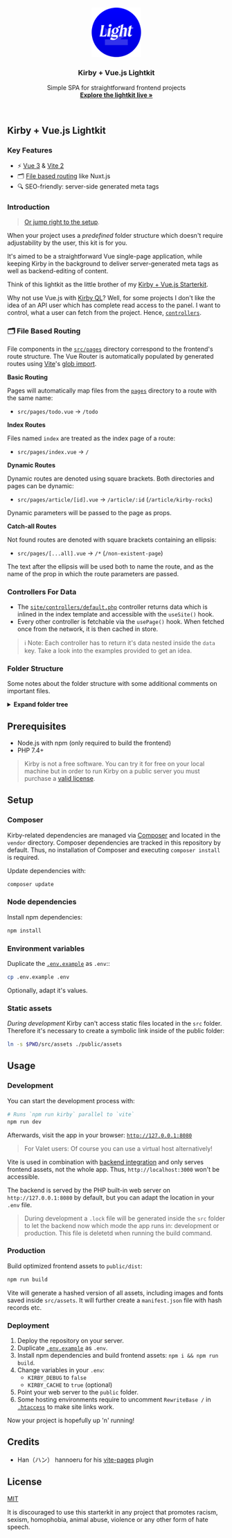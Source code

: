 <p align="center">
  <img src="./public/img/favicon.svg" alt="Logo of Kirby + Vue.js Lightkit" width="114" height="114">
</p>

<h3 align="center">Kirby + Vue.js Lightkit</h3>

<p align="center">
  Simple SPA for straightforward frontend projects<br>
  <a href="https://kirby-vue-lightkit.jhnn.dev"><strong>Explore the lightkit live »</strong></a>
</p>

<br>

## Kirby + Vue.js Lightkit

### Key Features

- ⚡️ [Vue 3](https://github.com/vuejs/vue-next) & [Vite 2](https://vitejs.dev)
- 🗂 [File based routing](./src/pages) like Nuxt.js
- 🔍 SEO-friendly: server-side generated meta tags

### Introduction

> [Or jump right to the setup](#setup).

When your project uses a *predefined* folder structure which doesn't require adjustability by the user, this kit is for you.

It's aimed to be a straightforward Vue single-page application, while keeping Kirby in the background to deliver server-generated meta tags as well as backend-editing of content.

Think of this lightkit as the little brother of my [Kirby + Vue.js Starterkit](https://github.com/johannschopplich/kirby-vue3-starterkit).

Why not use Vue.js with [Kirby QL](https://github.com/getkirby/kql)? Well, for some projects I don't like the idea of an API user which has complete read access to the panel. I want to control, what a user can fetch from the project. Hence, [`controllers`](./site/controllers).

### 🗂 File Based Routing

File components in the [`src/pages`](./src/pages) directory correspond to the frontend's route structure. The Vue Router is automatically populated by generated routes using [Vite](https://vitejs.dev)'s [glob import](https://vitejs.dev/guide/features.html#glob-import).

**Basic Routing**

Pages will automatically map files from the [`pages`](./src/pages) directory to a route with the same name:
- `src/pages/todo.vue` -> `/todo`

**Index Routes**

Files named `index` are treated as the index page of a route:
- `src/pages/index.vue` -> `/`

**Dynamic Routes**

Dynamic routes are denoted using square brackets. Both directories and pages can be dynamic:
- `src/pages/article/[id].vue` -> `/article/:id` (`/article/kirby-rocks`)

Dynamic parameters will be passed to the page as props.

**Catch-all Routes**

Not found routes are denoted with square brackets containing an ellipsis:
- `src/pages/[...all].vue` -> `/*` (`/non-existent-page`)

The text after the ellipsis will be used both to name the route, and as the name of the prop in which the route parameters are passed.

### Controllers For Data

- The [`site/controllers/default.php`](./site/controllers/default.php) controller returns data which is inlined in the index template and accessible with the `useSite()` hook.
- Every other controller is fetchable via the `usePage()` hook. When fetched once from the network, it is then cached in store.

> ℹ️ Note: Each controller has to return it's data nested inside the `data` key. Take a look into the examples provided to get an idea.

### Folder Structure

Some notes about the folder structure with some additional comments on important files.

<details>
<summary><b>Expand folder tree</b></summary>

```sh
kirby-vue-lightkit/
|
|   # Main entry point of the website, point your web server to this directory
├── public/
|   |
|   |   # Frontend assets generated by Vite (not tracked by Git)
|   ├── dist/
|   |
|   |   # Static images like icons
|   ├── img/
|   |
|   |   # Kirby's media folder for thumbnails and more (not tracked by Git)
|   └── media/
|
|   # Kirby's core folder containing templates, blueprints, snippets etc.
├── site/
|   ├── blueprints/
|   ├── config/
|   |
|   |   # All are fetchable via the `usePage` hook
|   ├── controllers/
|   |   |
|   |   |   # Acts as global site object similar to Kirby's `$site`
|   |   └── default.php
|   |
|   ├── plugins/vite/
|   |   |
|   |   |   # Core of the Vite integration plugin, mainly registeres routes
|   |   ├── index.php
|   |   |
|   |   |   # Routes to handle controller requests
|   |   └── routes.php
|   |
|   └── templates/
|       |
|       |   # Index page and main entry point for the web application
|       └── default.php
|
|   # Includes all frontend-related sources
├── src/
|   |
|   ├── components/
|   |
|   |   # Hooks for common actions
|   ├── hooks/
|   |   |
|   |   |   # Fetch data of a controller, similarly to Kirby's `$page` object
|   |   ├── usePage.js
|   |   |
|   |   |   # Provides a object corresponding to Kirby's global `$site`
|   |   └── useSite.js
|   |
|   |   # File based routing
|   ├── pages/
|   |
|   ├── App.vue
|   ├── index.css
|   ├── index.js
|   └── router.js
|
|   # Contains everything content and user data related (not tracked by Git)
├── storage/
|   ├── accounts/
|   ├── cache/
|   ├── content/
|   ├── logs/
|   └── sessions/
|
|   # Kirby CMS and other PHP dependencies (handled by Composer)
├── vendor/
|
|   # Environment variables for both Kirby and Vite (to be duplicated as `.env`)
├── .env.example
|
|   # Handles PHP dependencies
├── composer.json
|
|   # Handles npm dependencies
├── package.json
|
|   # Router for the PHP built-in development server (used by `serveKirby.js`)
├── server.php
|
|   # Configuration file for Vite
└── vite.config.js
```

</details>

## Prerequisites

- Node.js with npm (only required to build the frontend)
- PHP 7.4+

> Kirby is not a free software. You can try it for free on your local machine but in order to run Kirby on a public server you must purchase a [valid license](https://getkirby.com/buy).

## Setup

### Composer

Kirby-related dependencies are managed via [Composer](https://getcomposer.org) and located in the `vendor` directory. Composer dependencies are tracked in this repository by default. Thus, no installation of Composer and executing `composer install` is required.

Update dependencies with:

```bash
composer update
```

### Node dependencies

Install npm dependencies:

```bash
npm install
```

### Environment variables

Duplicate the [`.env.example`](.env.example) as `.env`::

```bash
cp .env.example .env
```

Optionally, adapt it's values.

### Static assets

*During development* Kirby can't access static files located in the `src` folder. Therefore it's necessary to create a symbolic link inside of the public folder:

```bash
ln -s $PWD/src/assets ./public/assets
```

## Usage

### Development

You can start the development process with:

```bash
# Runs `npm run kirby` parallel to `vite`
npm run dev
```

Afterwards, visit the app in your browser: [`http://127.0.0.1:8080`](http://127.0.0.1:8080)

> For Valet users: Of course you can use a virtual host alternatively!

Vite is used in combination with [backend integration](https://vitejs.dev/guide/backend-integration.html) and only serves frontend assets, not the whole app. Thus, `http://localhost:3000` won't be accessible.

The backend is served by the PHP built-in web server on `http://127.0.0.1:8080` by default, but you can adapt the location in your `.env` file.

> During development a `.lock` file will be generated inside the `src` folder to let the backend now which mode the app runs in: development or production. This file is deletetd when running the build command.

### Production

Build optimized frontend assets to `public/dist`:

```bash
npm run build
```

Vite will generate a hashed version of all assets, including images and fonts saved inside `src/assets`. It will further create a `manifest.json` file with hash records etc.

### Deployment

1. Deploy the repository on your server.
2. Duplicate [`.env.example`](.env.example) as `.env`.
3. Install npm dependencies and build frontend assets: `npm i && npm run build`.
4. Change variables in your `.env`:
   - `KIRBY_DEBUG` to `false`
   - `KIRBY_CACHE` to `true` (optional)
5. Point your web server to the `public` folder.
6. Some hosting environments require to uncomment `RewriteBase /` in [`.htaccess`](public/.htaccess) to make site links work.

Now your project is hopefully up 'n' running!

## Credits

- Han（ハン） hannoeru for his [vite-pages](https://github.com/hannoeru/vite-pages) plugin

## License

[MIT](https://opensource.org/licenses/MIT)

It is discouraged to use this starterkit in any project that promotes racism, sexism, homophobia, animal abuse, violence or any other form of hate speech.
